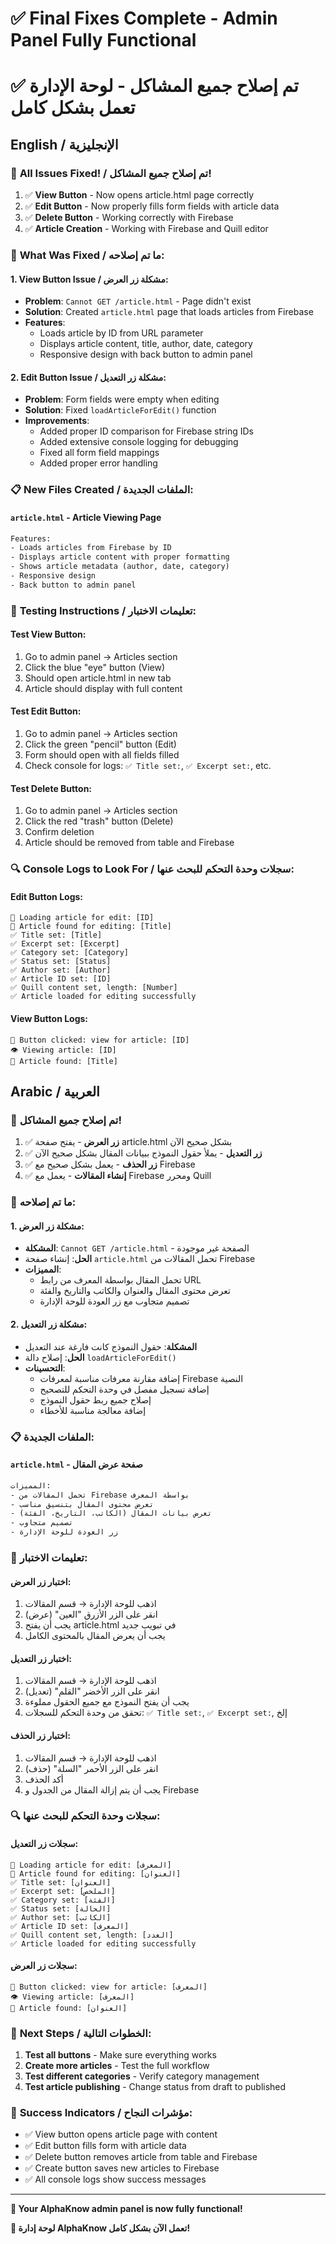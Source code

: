 # ✅ Final Fixes Complete - Admin Panel Fully Functional
# ✅ تم إصلاح جميع المشاكل - لوحة الإدارة تعمل بشكل كامل

## English / الإنجليزية

### 🎉 **All Issues Fixed! / تم إصلاح جميع المشاكل!**

1. ✅ **View Button** - Now opens article.html page correctly
2. ✅ **Edit Button** - Now properly fills form fields with article data
3. ✅ **Delete Button** - Working correctly with Firebase
4. ✅ **Article Creation** - Working with Firebase and Quill editor

### 🔧 **What Was Fixed / ما تم إصلاحه:**

#### **1. View Button Issue / مشكلة زر العرض:**
- **Problem**: `Cannot GET /article.html` - Page didn't exist
- **Solution**: Created `article.html` page that loads articles from Firebase
- **Features**: 
  - Loads article by ID from URL parameter
  - Displays article content, title, author, date, category
  - Responsive design with back button to admin panel

#### **2. Edit Button Issue / مشكلة زر التعديل:**
- **Problem**: Form fields were empty when editing
- **Solution**: Fixed `loadArticleForEdit()` function
- **Improvements**:
  - Added proper ID comparison for Firebase string IDs
  - Added extensive console logging for debugging
  - Fixed all form field mappings
  - Added proper error handling

### 📋 **New Files Created / الملفات الجديدة:**

#### **`article.html`** - Article Viewing Page
```html
Features:
- Loads articles from Firebase by ID
- Displays article content with proper formatting
- Shows article metadata (author, date, category)
- Responsive design
- Back button to admin panel
```

### 🧪 **Testing Instructions / تعليمات الاختبار:**

#### **Test View Button:**
1. Go to admin panel → Articles section
2. Click the blue "eye" button (View)
3. Should open article.html in new tab
4. Article should display with full content

#### **Test Edit Button:**
1. Go to admin panel → Articles section
2. Click the green "pencil" button (Edit)
3. Form should open with all fields filled
4. Check console for logs: `✅ Title set:`, `✅ Excerpt set:`, etc.

#### **Test Delete Button:**
1. Go to admin panel → Articles section
2. Click the red "trash" button (Delete)
3. Confirm deletion
4. Article should be removed from table and Firebase

### 🔍 **Console Logs to Look For / سجلات وحدة التحكم للبحث عنها:**

#### **Edit Button Logs:**
```
📝 Loading article for edit: [ID]
📄 Article found for editing: [Title]
✅ Title set: [Title]
✅ Excerpt set: [Excerpt]
✅ Category set: [Category]
✅ Status set: [Status]
✅ Author set: [Author]
✅ Article ID set: [ID]
✅ Quill content set, length: [Number]
✅ Article loaded for editing successfully
```

#### **View Button Logs:**
```
🔘 Button clicked: view for article: [ID]
👁️ Viewing article: [ID]
📄 Article found: [Title]
```

## Arabic / العربية

### 🎉 **تم إصلاح جميع المشاكل!**

1. ✅ **زر العرض** - يفتح صفحة article.html بشكل صحيح الآن
2. ✅ **زر التعديل** - يملأ حقول النموذج ببيانات المقال بشكل صحيح الآن
3. ✅ **زر الحذف** - يعمل بشكل صحيح مع Firebase
4. ✅ **إنشاء المقالات** - يعمل مع Firebase ومحرر Quill

### 🔧 **ما تم إصلاحه:**

#### **1. مشكلة زر العرض:**
- **المشكلة**: `Cannot GET /article.html` - الصفحة غير موجودة
- **الحل**: إنشاء صفحة `article.html` تحمل المقالات من Firebase
- **المميزات**: 
  - تحمل المقال بواسطة المعرف من رابط URL
  - تعرض محتوى المقال والعنوان والكاتب والتاريخ والفئة
  - تصميم متجاوب مع زر العودة للوحة الإدارة

#### **2. مشكلة زر التعديل:**
- **المشكلة**: حقول النموذج كانت فارغة عند التعديل
- **الحل**: إصلاح دالة `loadArticleForEdit()`
- **التحسينات**:
  - إضافة مقارنة معرفات مناسبة لمعرفات Firebase النصية
  - إضافة تسجيل مفصل في وحدة التحكم للتصحيح
  - إصلاح جميع ربط حقول النموذج
  - إضافة معالجة مناسبة للأخطاء

### 📋 **الملفات الجديدة:**

#### **`article.html`** - صفحة عرض المقال
```html
المميزات:
- تحمل المقالات من Firebase بواسطة المعرف
- تعرض محتوى المقال بتنسيق مناسب
- تعرض بيانات المقال (الكاتب، التاريخ، الفئة)
- تصميم متجاوب
- زر العودة للوحة الإدارة
```

### 🧪 **تعليمات الاختبار:**

#### **اختبار زر العرض:**
1. اذهب للوحة الإدارة → قسم المقالات
2. انقر على الزر الأزرق "العين" (عرض)
3. يجب أن يفتح article.html في تبويب جديد
4. يجب أن يعرض المقال بالمحتوى الكامل

#### **اختبار زر التعديل:**
1. اذهب للوحة الإدارة → قسم المقالات
2. انقر على الزر الأخضر "القلم" (تعديل)
3. يجب أن يفتح النموذج مع جميع الحقول مملوءة
4. تحقق من وحدة التحكم للسجلات: `✅ Title set:`, `✅ Excerpt set:`, إلخ

#### **اختبار زر الحذف:**
1. اذهب للوحة الإدارة → قسم المقالات
2. انقر على الزر الأحمر "السلة" (حذف)
3. أكد الحذف
4. يجب أن يتم إزالة المقال من الجدول و Firebase

### 🔍 **سجلات وحدة التحكم للبحث عنها:**

#### **سجلات زر التعديل:**
```
📝 Loading article for edit: [المعرف]
📄 Article found for editing: [العنوان]
✅ Title set: [العنوان]
✅ Excerpt set: [الملخص]
✅ Category set: [الفئة]
✅ Status set: [الحالة]
✅ Author set: [الكاتب]
✅ Article ID set: [المعرف]
✅ Quill content set, length: [العدد]
✅ Article loaded for editing successfully
```

#### **سجلات زر العرض:**
```
🔘 Button clicked: view for article: [المعرف]
👁️ Viewing article: [المعرف]
📄 Article found: [العنوان]
```

### 🚀 **Next Steps / الخطوات التالية:**

1. **Test all buttons** - Make sure everything works
2. **Create more articles** - Test the full workflow
3. **Test different categories** - Verify category management
4. **Test article publishing** - Change status from draft to published

### 🎯 **Success Indicators / مؤشرات النجاح:**

- ✅ View button opens article page with content
- ✅ Edit button fills form with article data
- ✅ Delete button removes article from table and Firebase
- ✅ Create button saves new articles to Firebase
- ✅ All console logs show success messages

---

**🎉 Your AlphaKnow admin panel is now fully functional!**

**🎉 لوحة إدارة AlphaKnow تعمل الآن بشكل كامل!**
